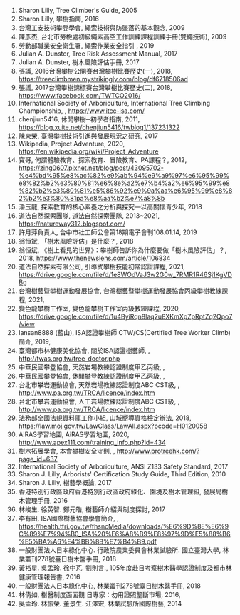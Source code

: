 1. Sharon Lilly, Tree Climber's Guide, 2005
2. Sharon Lilly, 攀樹指南, 2016
3. 台灣工安技術攀登學會, 繩索技術與防墜落的基本觀念, 2009
4. 陳彥杰, 台北市勞檢處初級繩索高空工作訓練課程訓練手冊(雙繩技術), 2009
5. 勞動部職業安全衛生署, 繩索作業安全指引 , 2019
6. Julian A. Dunster, Tree Risk Assessment Manual, 2017
7. Julian A. Dunster, 樹木風險評估手冊, 2017
8. 張議, 2016台灣攀樹公開賽台灣攀樹比賽歷史(一), 2018, https://treeclimbmen.mystrikingly.com/blog/df6718506ad
9. 張議, 2017台灣攀樹錦標賽台灣攀樹比賽歷史(二), 2018, https://www.facebook.com/TWTCO2016/
10. International Society of Arboriculture, International Tree Climbing Championship, , https://www.itcc-isa.com/
11. chenjiun5416, 休閒攀樹─初學者指南, 2011, https://blog.xuite.net/chenjiun5416/twblog1/137231322
12. 陳東榮, 臺灣攀樹技術引進與發展現況之研究, 2017
13. Wikipedia, Project Adventure, 2020, https://en.wikipedia.org/wiki/Project_Adventure
14. 寶哥, 何謂體驗教育、探索教育、冒險教育、PA課程？, 2012, https://zing0607.pixnet.net/blog/post/43095702-%e4%bd%95%e8%ac%82%e9%ab%94%e9%a9%97%e6%95%99%e8%82%b2%e3%80%81%e6%8e%a2%e7%b4%a2%e6%95%99%e8%82%b2%e3%80%81%e5%86%92%e9%9a%aa%e6%95%99%e8%82%b2%e3%80%81pa%e8%aa%b2%e7%a8%8b
15. 潘玉龍, 探索教育的核心素養之分析與探究—以高關懷青少年, 2018
16. 道法自然探索團隊, 道法自然探索團隊, 2013~2021, https://natureway312.blogspot.com/
17. 許月萍負責人, 台中市社工師公會第18期電子會刊108.01.14, 2019
18. 翁恒斌, 「樹木風險評估」是什麼？, 2018
19. 翁恒斌, 《樹上看見的世界》：攀樹師告訴你為什麼要做「樹木風險評估」？, 2018, https://www.thenewslens.com/article/106834
20. 道法自然探索有限公司, 引導式攀樹技能初階認證課程, 2021, https://drive.google.com/file/d/1e8WOdVaJ3w2G0w_7RMR1R46Sj1KgVDBg
21. 台灣樹藝暨攀樹運動發展協會, 台灣樹藝暨攀樹運動發展協會丙級攀樹教練課程, 2021,
22. 變色龍攀樹工作室, 變色龍攀樹工作室丙級教練課程, 2020, https://drive.google.com/file/d/1u4ByiRqn8laq2u8XKmXpZpRptZq2Qpo7/view
23. lansan8888 (藍山), ISA認證攀樹師 CTW/CS(Certified Tree Worker Climb)簡介, 2019,
24. 臺灣都市林健康美化協會, 關於ISA認證樹藝師, , http://twas.org.tw/tree_doctor.php
25. 中華民國攀登協會, 天然岩場教練認證制度甲乙丙級, ,
26. 中華民國攀登協會, 休閒攀登教練認證制度甲乙丙級, ,
27. 台北市攀岩運動協會, 天然岩場教練認證制度ABC CST級, , http://www.pa.org.tw/TRCA/licence/index.htm
28. 台北市攀岩運動協會, 人工岩場教練認證制度ABC CST級, , http://www.pa.org.tw/TRCA/licence/index.htm
29. 法務部全國法規資料庫工作小組, 山域嚮導資格檢定辦法, 2018, https://law.moj.gov.tw/LawClass/LawAll.aspx?pcode=H0120058
30. AiRAS學習地圖, AiRAS學習地圖, 2020, http://www.apex111.com/training_info.php?id=434
31. 樹木拓展學會, 本會攀樹安全守則, , http://www.protreehk.com/?page_id=637
32. International Society of Arboriculture, ANSI Z133 Safety Standard, 2017
33. Sharon J. Lilly, Arborists' Certification Study Guide, Third Edition, 2010
34. Sharon J. Lilly, 樹藝學概論, 2017
35. 香港特別行政區政府香港特別行政區政府綠化、園境及樹木管理組, 發展局樹木管理手冊, 2016
36. 林峻生. 徐英智. 鄭元皓, 樹藝師介紹與制度探討, 2017
37. 李有田, ISA國際樹藝協會學會簡介, , https://health.tfri.gov.tw/fhsncMedia/downloads/%E6%9D%8E%E6%9C%89%E7%94%B0_ISA%20%E6%A8%B9%E8%97%9D%E5%88%B6%E5%BA%A6%E4%BB%8B%E7%B4%B9.pdf
38. 一般財團法人日本綠化中心. 行政院農業委員會林業試驗所. 國立臺灣大學, 林業叢刊278號臺日樹木醫手冊, 2018
39. 黃裕星. 吳孟玲. 徐中芃. 劉則言., 105年度赴日考察樹木醫學認證制度及都市林健康管理報告書, 2016
40. 一般財團法人日本綠化中心, 林業叢刊278號臺日樹木醫手冊, 2018
41. 林倩如, 樹醫制度面面觀 日專家：勿用證照壟斷市場, 2016,
42. 吳孟玲. 林振榮. 董景生. 汪澤宏, 林業試驗所國際樹藝, 2014
